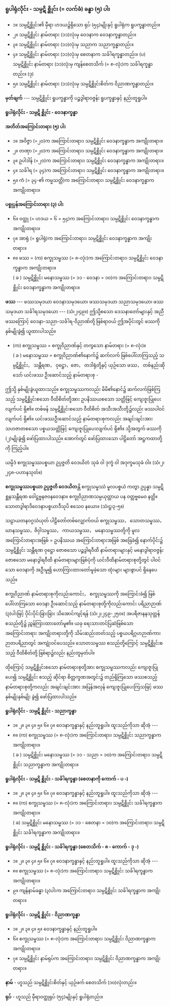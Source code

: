 ### ရူပါရုံလိုင်း - သမ္ပဋိ စ္ဆိုင်း (= လက်ခံ) ခန္ဓာ (၅) ပါး

- ၁။ သမ္ပဋိစ္ဆိုင်း၏ မှီရာ ဟဒယ၌ရှိသော ရုပ် (၅၄)မျိုးနှင့် ရူပါရုံက ရူပက္ခန္ဓာတည်း။
- ၂။ သမ္ပဋိစ္ဆိုင်း နာမ်တရား (၁၁)လုံးမှ ဝေဒနာက ဝေဒနာက္ခန္ဓာတည်း။
- ၃။ သမ္ပဋိစ္ဆိုင်း နာမ်တရား (၁၁)လုံးမှ သညာက သညာက္ခန္ဓာတည်း။
- ၄။ သမ္ပဋိစ္ဆိုင်း နာမ်တရား (၁၁)လုံးမှ စေတနာက သင်္ခါရက္ခန္ဓာတည်း။ (ပ) <br>သမ္ပဋိစ္ဆိုင်း နာမ်တရား (၁၁)လုံးမှ ကျန်စေတသိက် (= ၈-လုံး)က သင်္ခါရက္ခန္ဓာတည်း။ (ဒု)
- ၅။ သမ္ပဋိစ္ဆိုင်း နာမ်တရား (၁၁)လုံးမှ သမ္ပဋိစ္ဆိုင်းစိတ်က ဝိညာဏက္ခန္ဓာတည်း။

**မှတ်ချက်** --- သမ္ပဋိစ္ဆိုင်း ရူပက္ခန္ဓာကို ပဉ္စဒွါရာဝဇ္ဇန်း ရူပက္ခန္ဓာနှင့် နည်းတူရှုပါ။

**ရူပါရုံလိုင်း - သမ္ပဋိ စ္ဆိုင်း - ဝေဒနာက္ခန္ဓာ**

**အတိတ်အကြောင်းတရား (၅) ပါး**
- ၁။ အဝိဇ္ဇာ (=၂၀)က အကြောင်းတရား၊ သမ္ပဋိစ္ဆိုင်း ဝေဒနာက္ခန္ဓာက အကျိုးတရား။
- ၂။ တဏှာ (=၂၀)က အကြောင်းတရား၊ သမ္ပဋိစ္ဆိုင်း ဝေဒနာက္ခန္ဓာက အကျိုးတရား။
- ၃။ ဥပါဒါန် (=၂၀)က အကြောင်းတရား၊ သမ္ပဋိစ္ဆိုင်း ဝေဒနာက္ခန္ဓာက အကျိုးတရား။
- ၄။ သင်္ခါရ (= ၃၄)က အကြောင်းတရား၊ သမ္ပဋိစ္ဆိုင်း ဝေဒနာက္ခန္ဓာက အကျိုးတရား။
- ၅။ ကံ (= ၃၄-၏ ကမ္မသတ္တိ)က အကြောင်းတရား၊ သမ္ပဋိစ္ဆိုင်း ဝေဒနာက္ခန္ဓာက အကျိုးတရား။

**ပစ္စုပ္ပန်အကြောင်းတရား (၃) ပါး**
- ၆။ ဝတ္ထု (= ဟဒယ = ၆ = ၅၄)က အကြောင်းတရား၊ သမ္ပဋိစ္ဆိုင်း ဝေဒနာက္ခန္ဓာက အကျိုးတရား။
- ၇။ အာရုံ (= ရူပါရုံ)က အကြောင်းတရား၊ သမ္ပဋိစ္ဆိုင်း ဝေဒနာက္ခန္ဓာက အကျိုးတရား။
- ၈။ ဖဿ = (က) စက္ခုသမ္ဖဿ (= ၈-လုံး)က အကြောင်းတရား၊ သမ္ပဋိစ္ဆိုင်း ဝေဒနာက္ခန္ဓာက အကျိုးတရား။ <br>( ခ ) သမ္ပဋိစ္ဆိုင်း မနောသမ္ဖဿ (= ၁၁ - ဝေဒနာ = ၁၀)က အကြောင်းတရား၊ သမ္ပဋိစ္ဆိုင်း ဝေဒနာက္ခန္ဓာက အကျိုးတရား။

**ဖဿ** --- ဖဿသမုဒယာ ဝေဒနာသမုဒယော၊ ဖဿသမုဒယာ သညာသမုဒယော၊ ဖဿသမုဒယာ သင်္ခါရသမုဒယော --- (သံ၊၂၊၄၉။) ဤသို့စသော ဒေသနာတော်များနှင့် အညီ ဖဿကြောင့် ဝေဒနာ-သညာ-သင်္ခါရ-ဝိညာဏ်တို့ ဖြစ်ရာဝယ် ဤအပိုင်းတွင် ဖဿကို နှစ်မျိုးခွဲ၍ ယူထားပါသည်။

- (က) စက္ခုသမ္ဖဿ = စက္ခုဝိညာဏ်နှင့် တကွသော နာမ်တရား (= ၈-လုံး)။ <br>( ခ ) မနောသမ္ဖဿ = စက္ခုဝိညာဏ်၏နောက်၌ ဆက်လက် ဖြစ်ပေါ်လာကြသည့် သမ္ပဋိစ္ဆိုင်း， သန္တီရဏ， ဝုဋ္ဌော，ဇော， တဒါရုံတို့နှင့် ယှဉ်သော ဖဿ， တစ်နည်းဆိုသော် ယင်းဖဿ ဦးဆောင်သည့် နာမ်တရားစု -

ဤသို့ နှစ်မျိုးခွဲယူထားသည်။ 
စက္ခုသမ္ဖဿကလည်း မိမိ၏နောင်၌ ဆက်လက်ဖြစ်ကြသည့် သမ္ပဋိစ္ဆိုင်းစသော ဝီထိစိတ်တို့အား ဥပနိဿယစသော သတ္တိဖြင့် ကျေးဇူးပြုပေးလျက်ပင် ရှိ၏။ 
တစ်ဖန် သမ္ပဋိစ္ဆိုင်းစသော ဝီထိစိတ် အသီးအသီးတို့၌လည်း ဖဿပါဝင်လျက်ပင် ရှိ၏။ 
ယင်းဖဿဦးဆောင်သည့် နာမ်တရားစုကလည်း အချင်းချင်းအား သဟဇာတစသော ပစ္စယသတ္တိဖြင့် ကျေးဇူးပြုပေးလျက်ပင် ရှိ၏။ 
သို့အတွက် ဖဿကို (၂)မျိုးခွဲ၍ ဖော်ပြထားပါသည်။ 
အောက်တွင် ဖော်ပြထားသော ပါဠိတော် အဋ္ဌကထာတို့ကို ကြည့်ပါ။

ယမ္ပိဒံ စက္ခုသမ္ဖဿပစ္စယာ ဥပ္ပဇ္ဇတိ ဝေဒယိတံ သုခံ ဝါ ဒုက္ခံ ဝါ အဒုက္ခမသုခံ ဝါ။
(သံ၊၂၊၂၄၈-ပဟာနသုတ်။)

**စက္ခုသမ္ဖဿပစ္စယာ ဥပ္ပဇ္ဇတိ ဝေဒယိတ**န္တိ စက္ခုသမ္ဖဿံ မူလပစ္စယံ ကတွာ ဥပ္ပန္နာ သမ္ပဋိစ္ဆနသန္တီရဏ ဝေါဋ္ဌဗ္ဗနဇဝနဝေဒနာ။ စက္ခုဝိညာဏသမ္ပယုတ္တာယ ပန ဝတ္တဗ္ဗမေဝ နတ္ထိ။ သောတဒွါရာဒိဝေဒနာပစ္စယာဒီသုပိ ဧသေဝ နယော။ (သံ၊ဋ္ဌ၊၃-၅။)

သဠာယတနဝဂ္ဂသံယုတ် ပါဠိတော်တစ်လျှောက်ဝယ် စက္ခုသမ္ဖဿ， သောတသမ္ဖဿ， ဃာနသမ္ဖဿ，ဇိဝှါသမ္ဖဿ， ကာယသမ္ဖဿ， မနောသမ္ဖဿတို့ကို မူလအကြောင်းတရားအဖြစ် = ဥပနိဿယ အကြောင်းတရားအဖြစ် အခြေခံ၍ နောက်ပိုင်း၌ သမ္ပဋိစ္ဆိုင်း သန္တီရဏ ဝုဋ္ဌော ဇောစသော ပဉ္စဒွါရဝီထိ နာမ်တရားများနှင့် မနောဒွါရာဝဇ္ဇန်း ဇောစသော မနောဒွါရဝီထိ နာမ်တရားများဖြစ်ပုံကို ယင်းဝီထိနာမ်တရားစုတို့တွင် ပါဝင်သော ဝေဒနာကို အဦးမူ၍ ဟောကြားထားတော်မူခဲ့သော ထုံးများ များစွာပင် ရှိနေပေသည်။

စက္ခုဝိညာဏ် နာမ်တရားစုကိုလည်းကောင်း， စက္ခုသမ္ဖဿကို အကြောင်းခံ၍ ဖြစ်ပေါ်လာကြသော ဝေဒနာ ဦးဆောင်သည့် နာမ်တရားစုတို့ကိုလည်းကောင်း ပရိညာဉာဏ် (၃)ပါးဖြင့် ပိုင်းပိုင်းခြားခြား သိအောင်ကျင့်ရန် (သံ၊၂၊၂၄၉-၂၅၀။) အပရိဇာနနသုတ္တန် စသည်တို့၌ ညွှန်ကြားထားတော်မူ၏။ 
ယခု ရေးသားတင်ပြဆဲဖြစ်သော အကြောင်းတရား အကျိုးတရားတို့ကို သိမ်းဆည်းတတ်သည့် ပစ္စယပရိဂ္ဂဟဉာဏ်ကား ဉာတပရိညာတွင် အကျုံးဝင်ပေသည်။ 
သောတသမ္ဖဿ စသည်တို့ကြောင့် သမ္ပဋိစ္ဆိုင်းစသည့် ဝီထိစိတ်တို့ ဖြစ်ရာ၌လည်း နည်းတူမှတ်ပါ။

ထိုကြောင့် သမ္ပဋိစ္ဆိုင်းစသော နာမ်တရားစုတို့အား စက္ခုသမ္ဖဿကလည်း ကျေးဇူးပြုပေး၍ သမ္ပဋိစ္ဆိုင်း စသည့် ဆိုင်ရာ စိတ္တက္ခဏအတွင်း၌ တည်ရှိကြသော ဖဿစသည့် နာမ်တရားစုတို့ကလည်း အချင်းချင်းအား အပြန်အလှန် ကျေးဇူးပြုပေးကြသဖြင့် ဖဿ နှစ်မျိုးနှစ်မျိုး ခွဲ၍ ဖော်ပြထားပါသည်။

**ရူပါရုံလိုင်း - သမ္ပဋိ စ္ဆိုင်း - သညာက္ခန္ဓာ**

- ၁။ ၂။ ၃။ ၄။ ၅။ ၆။ ၇။ ဝေဒနာက္ခန္ဓာနှင့် နည်းတူရှုပါ။ ထူးသည်ကိုသာ ဆိုအံ့ ---
- ၈။ (က) စက္ခုသမ္ဖဿ (= ၈-လုံး)က အကြောင်းတရား၊ သမ္ပဋိစ္ဆိုင်း သညာက္ခန္ဓာက အကျိုးတရား။ <br>( ခ ) သမ္ပဋိစ္ဆိုင်း မနောသမ္ဖဿ (= ၁၁ - သညာ = ၁၀)က အကြောင်းတရား၊ သမ္ပဋိစ္ဆိုင်း သညာက္ခန္ဓာက အကျိုးတရား။

**ရူပါရုံလိုင်း - သမ္ပဋိ စ္ဆိုင်း - သင်္ခါရက္ခန္ဓာ (စေတနာကို ကောက် - ပ -)**

- ၁။ ၂။ ၃။ ၄။ ၅။ ၆။ ၇။ ဝေဒနာက္ခန္ဓာနှင့် နည်းတူရှုပါ။ ထူးသည်ကိုသာ ဆိုအံ့ ---
- ၈။ (က) စက္ခုသမ္ဖဿ (= ၈-လုံး)က အကြောင်းတရား၊ သမ္ပဋိစ္ဆိုင်း သင်္ခါရက္ခန္ဓာက အကျိုးတရား။ <br>( ခ) သမ္ပဋိစ္ဆိုင်း မနောသမ္ဖဿ (= ၁၁ - စေတနာ = ၁၀)က အကြောင်းတရား၊ သမ္ပဋိစ္ဆိုင်း သင်္ခါရက္ခန္ဓာက အကျိုးတရား။

**ရူပါရုံလိုင်း - သမ္ပဋိ စ္ဆိုင်း - သင်္ခါရက္ခန္ဓာ (စေတသိက် - ၈ - ကောက် - ဒု -)**

- ၁။ ၂။ ၃။ ၄။ ၅။ ၆။ ၇။ ဝေဒနာက္ခန္ဓာနှင့် နည်းတူရှုပါ။ ထူးသည်ကိုသာ ဆိုအံ့ ---
- ၈။ စက္ခုသမ္ဖဿ (= ၈-လုံး)က အကြောင်းတရား၊ သမ္ပဋိစ္ဆိုင်း သင်္ခါရက္ခန္ဓာက အကျိုးတရား။
- ၉။ ကျန်နာမ်ခန္ဓာ (၃)ပါးက အကြောင်းတရား၊ သမ္ပဋိစ္ဆိုင်း သင်္ခါရက္ခန္ဓာက အကျိုးတရား။

**ရူပါရုံလိုင်း - သမ္ပဋိ စ္ဆိုင်း - ဝိညာဏက္ခန္ဓာ**

- ၁။ ၂။ ၃။ ၄။ ၅။ ဝေဒနာက္ခန္ဓာနှင့် နည်းတူရှုပါ။
- ၆။ စက္ခုသမ္ဖဿ (= ၈-လုံး)က အကြောင်းတရား၊ သမ္ပဋိစ္ဆိုင်း ဝိညာဏက္ခန္ဓာက အကျိုးတရား။
- ၇။ သမ္ပဋိစ္ဆိုင်း နာမ်ရုပ်က အကြောင်းတရား၊ သမ္ပဋိစ္ဆိုင်း ဝိညာဏက္ခန္ဓာက အကျိုးတရား။

**နာမ်** - ဟူသည် သမ္ပဋိစ္ဆိုင်းစိတ်နှင့် ယှဉ်ဖက် စေတသိက် (၁၀)လုံးတည်း။

**ရုပ်** - ဟူသည် မှီရာဝတ္ထုရုပ် (၅၄)မျိုးနှင့် ရူပါရုံတည်း။
